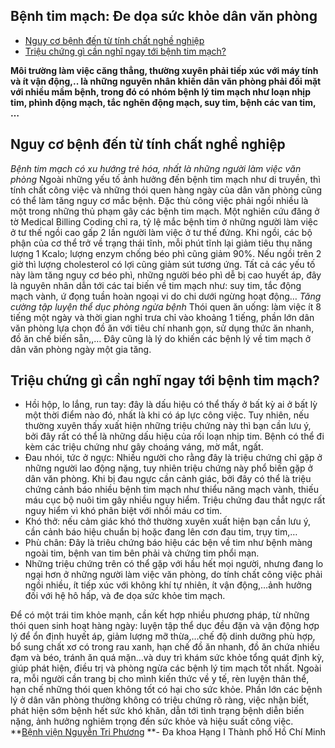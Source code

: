 ## Bệnh tim mạch: Đe dọa sức khỏe dân văn phòng

  * [Nguy cơ bệnh đến từ tính chất nghề nghiệp](https://bvnguyentriphuong.com.vn/benh-nghe-nghiep/benh-tim-mach-de-doa-suc-khoe-dan-van-phong#nguy-c-bnh-n-t-tnh-cht-ngh-nghip)
  * [Triệu chứng gì cần nghĩ ngay tới bệnh tim mạch?](https://bvnguyentriphuong.com.vn/benh-nghe-nghiep/benh-tim-mach-de-doa-suc-khoe-dan-van-phong#triu-chng-g-cn-ngh-ngay-ti-bnh-tim-mch)


**Môi trường làm việc căng thẳng, thường xuyên phải tiếp xúc với máy tính và ít vận động,.. là những nguyên nhân khiến dân văn phòng phải đối mặt với nhiều mầm bệnh, trong đó có nhóm bệnh lý tim mạch như loạn nhịp tim, phình động mạch, tắc nghẽn động mạch, suy tim, bệnh các van tim, …**
## **Nguy cơ bệnh đến từ tính chất nghề nghiệp**
_Bệnh tim mạch có xu hướng trẻ hóa, nhất là những người làm việc văn phòng_
Ngoài những yếu tố ảnh hưởng đến bệnh tim mạch như di truyền, thì tính chất công việc và những thói quen hàng ngày của dân văn phòng cũng có thể làm tăng nguy cơ mắc bệnh.
Đặc thù công việc phải ngồi nhiều là một trong những thủ phạm gây các bệnh tim mạch. Một nghiên cứu đăng ở tờ Medical Billing Coding chỉ ra, tỷ lệ mắc bệnh tim ở những người làm việc ở tư thế ngồi cao gấp 2 lần người làm việc ở tư thế đứng.
Khi ngồi, các bộ phận của cơ thể trở về trạng thái tĩnh, mỗi phút tĩnh lại giảm tiêu thụ năng lượng 1 Kcalo; lượng enzym chống béo phì cũng giảm 90%. Nếu ngồi trên 2 giờ thì lượng cholesterol có lợi cũng giảm sút tương ứng. Tất cả các yếu tố này làm tăng nguy cơ béo phì, những người béo phì dễ bị cao huyết áp, đây là nguyên nhân dẫn tới các tai biến về tim mạch như: suy tim, tắc động mạch vành, ứ đọng tuần hoàn ngoại vi do chi dưới ngừng hoạt động…
_Tăng cường tập luyện thể dục phòng ngừa bệnh_
Thói quen ăn uống: làm việc ít 8 tiếng một ngày và thời gian nghỉ trưa chỉ vào khoảng 1 tiếng, phần lớn dân văn phòng lựa chọn đồ ăn với tiêu chí nhanh gọn, sử dụng thức ăn nhanh, đồ ăn chế biến sẵn,,… Đây cũng là lý do khiến các bệnh lý về tim mạch ở dân văn phòng ngày một gia tăng.
## **Triệu chứng gì cần nghĩ ngay tới bệnh tim mạch?**
  * Hồi hộp, lo lắng, run tay: đây là dấu hiệu có thể thấy ở bất kỳ ai ở bất lỳ một thời điểm nào đó, nhất là khi có áp lực công việc. Tuy nhiên, nếu thường xuyên thấy xuất hiện những triệu chứng này thì bạn cần lưu ý, bởi đây rất có thể là những dấu hiệu của rối loạn nhịp tim. Bệnh có thể đi kèm các triệu chứng như gây choáng váng, mờ mắt, ngất.
  * Đau nhói, tức ở ngực: Nhiều người cho rằng đây là triệu chứng chỉ gặp ở những người lao động nặng, tuy nhiên triệu chứng này phổ biến gặp ở dân văn phòng. Khi bị đau ngực cần cảnh giác, bởi đây có thể là triệu chứng cảnh báo nhiều bệnh tim mạch như thiểu năng mạch vành, thiếu máu cục bộ nuôi tim gây nhiều nguy hiểm. Triệu chứng đau thắt ngực rất nguy hiểm vì khó phân biệt với nhồi máu cơ tim.
  * Khó thở: nếu cảm giác khó thở thường xuyên xuất hiện bạn cần lưu ý, cần cảnh báo hiệu chuẩn bị hoặc đang lên cơn đau tim, trụy tim,…
  * Phù chân: Đây là triêu chứng báo hiệu các bện về tim như bệnh màng ngoài tim, bệnh van tim bên phải và chứng tim phổi mạn.
  * Những triệu chứng trên có thể gặp với hầu hết mọi người, nhưng đang lo ngại hơn ở những người làm việc văn phòng, do tính chất công việc phải ngồi nhiều, ít tiếp xúc với không khí tự nhiên, ít vận động,…ảnh hưởng đối với hệ hô hấp, và đe dọa sức khỏe tim mạch.


Để có một trái tim khỏe mạnh, cần kết hợp nhiều phương pháp, từ những thói quen sinh hoạt hàng ngày: luyện tập thể dục đều đặn và vận động hợp lý để ổn định huyết áp, giảm lượng mỡ thừa,…chế độ dinh dưỡng phù hợp, bổ sung chất xơ có trong rau xanh, hạn chế đồ ăn nhanh, đồ ăn chứa nhiều đạm và béo, tránh ăn quá mặn…và duy trì khám sức khỏe tổng quát định kỳ, giúp phát hiện, điều trị và phòng ngừa các bệnh lý tim mạch tốt nhất. Ngoài ra, mỗi người cần trang bị cho mình kiến thức về y tế, rèn luyện thân thể, hạn chế những thói quen không tốt có hại cho sức khỏe.
Phần lớn các bệnh lý ở dân văn phòng thường không có triệu chứng rõ ràng, việc nhận biết, phát hiện sớm bệnh hết sức khó khăn, dẫn tới tình trạng bệnh diễn biến nặng, ảnh hưởng nghiêm trọng đến sức khỏe và hiệu suất công việc.
**[Bệnh viện Nguyễn Tri Phương](https://bvnguyentriphuong.com.vn/) **- Đa khoa Hạng I Thành phố Hồ Chí Minh
